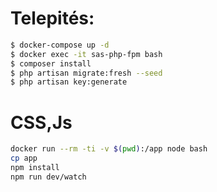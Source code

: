 # Telepités:
```sh
$ docker-compose up -d
$ docker exec -it sas-php-fpm bash 
$ composer install
$ php artisan migrate:fresh --seed
$ php artisan key:generate
```
# CSS,Js
```sh
docker run --rm -ti -v $(pwd):/app node bash
cp app
npm install
npm run dev/watch
```
